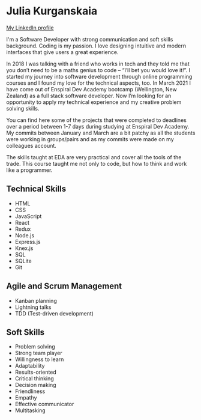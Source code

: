 # Julia Kurganskaia

[My LinkedIn profile](https://www.linkedin.com/in/julia-kurganskaia-a05672208/)


I'm a Software Developer with strong communication and soft skills background. Coding is my passion. I love designing intuitive and modern interfaces that give users a great experience.

In 2018 I was talking with a friend who works in tech and they told me that you don’t need to be a maths genius to code – “I’ll bet you would love it!”. I started my journey into software development through online programming courses and I found my love for the technical aspects, too. In March 2021 I have come out of Enspiral Dev Academy bootcamp (Wellington, New Zealand) as a full stack software developer. Now I’m looking for an opportunity to apply my technical experience and my creative problem solving skills.

You can find here some of the projects that were completed to deadlines over a period between 1-7 days during studying at Enspiral Dev Academy. My commits between January and March are a bit patchy as all the students were working in groups/pairs and as my commits were made on my colleagues account.

The skills taught at EDA are very practical and cover all the tools of the trade. This course taught me not only to code, but how to think and work like a programmer.

## Technical Skills

* HTML
* CSS
* JavaScript
* React
* Redux
* Node.js
* Express.js
* Knex.js
* SQL
* SQLite
* Git

## Agile and Scrum Management

* Kanban planning
* Lightning talks
* TDD (Test-driven development)

## Soft Skills

* Problem solving
* Strong team player
* Willingness to learn
* Adaptability
* Results-oriented
* Critical thinking
* Decision making
* Friendliness
* Empathy
* Effective communicator
* Multitasking
